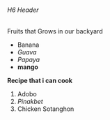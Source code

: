 ###### H6 Header

Fruits that Grows in our backyard
- Banana
- _Guava_
- *Papaya*
- __mango__

**Recipe that i can cook**
1. Adobo
2. *Pinakbet*
3. Chicken Sotanghon
